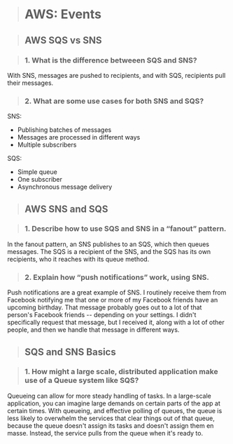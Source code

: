 > # AWS: Events

> ## AWS SQS vs SNS

> ### 1. What is the difference betweeen SQS and SNS?

With SNS, messages are pushed to recipients, and with SQS, recipients pull their messages.

> ### 2. What are some use cases for both SNS and SQS?

SNS:

- Publishing batches of messages
- Messages are processed in different ways
- Multiple subscribers

SQS:

- Simple queue
- One subscriber
- Asynchronous message delivery

> ## AWS SNS and SQS

> ### 1. Describe how to use SQS and SNS in a “fanout” pattern.

In the fanout pattern, an SNS publishes to an SQS, which then queues messages. The SQS is a recipient of the SNS, and the SQS has its own recipients, who it reaches with its queue method.

> ### 2. Explain how “push notifications” work, using SNS.

Push notifications are a great example of SNS. I routinely receive them from Facebook notifying me that one or more of my Facebook friends have an upcoming birthday. That message probably goes out to a lot of that person's Facebook friends -- depending on your settings. I didn't specifically request that message, but I received it, along with a lot of other people, and then we handle that message in different ways.

> ## SQS and SNS Basics

> ### 1. How might a large scale, distributed application make use of a Queue system like SQS?

Queueing can allow for more steady handling of tasks. In a large-scale application, you can imagine large demands on certain parts of the app at certain times. With queueing, and effective polling of queues, the queue is less likely to overwhelm the services that clear things out of that queue, because the queue doesn't assign its tasks and doesn't assign them en masse. Instead, the service pulls from the queue when it's ready to.